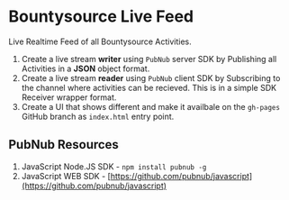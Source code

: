# Bountysource Live Feed

Live Realtime Feed of all Bountysource Activities.

 1. Create a live stream **writer** using `PubNub` server SDK by Publishing all Activities in a **JSON** object format.
 2. Create a live stream **reader** using `PubNub` client SDK by Subscribing to the channel where activities can be recieved.  This is in a simple SDK Receiver wrapper format.
 3. Create a UI that shows different and make it availbale on the `gh-pages` GitHub branch as `index.html` entry point.

## PubNub Resources

 1. JavaScript Node.JS SDK - `npm install pubnub -g`
 2. JavaScript WEB SDK - [https://github.com/pubnub/javascript](https://github.com/pubnub/javascript)
